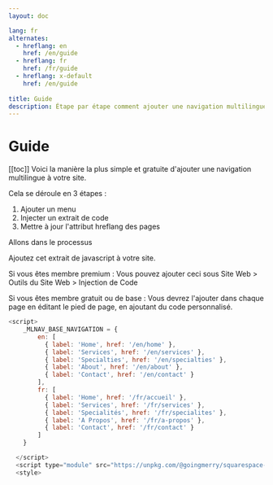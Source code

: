 ```yaml
---
layout: doc

lang: fr
alternates:
  - hreflang: en
    href: /en/guide
  - hreflang: fr
    href: /fr/guide
  - hreflang: x-default
    href: /en/guide
    
title: Guide
description: Étape par étape comment ajouter une navigation multilingue à un site web Squarespace
---
```


# Guide

[[toc]]
Voici la manière la plus simple et gratuite d'ajouter une navigation multilingue à votre site.

Cela se déroule en 3 étapes :

1. Ajouter un menu
2. Injecter un extrait de code
3. Mettre à jour l'attribut hreflang des pages


Allons dans le processus

Ajoutez cet extrait de javascript à votre site.

Si vous êtes membre premium :
Vous pouvez ajouter ceci sous Site Web > Outils du Site Web > Injection de Code

Si vous êtes membre gratuit ou de base :
Vous devrez l'ajouter dans chaque page en éditant le pied de page, en ajoutant du code personnalisé.




```js
<script>
    _MLNAV_BASE_NAVIGATION = {
        en: [
          { label: 'Home', href: '/en/home' },
          { label: 'Services', href: '/en/services' },
          { label: 'Specialties', href: '/en/specialties' },
          { label: 'About', href: '/en/about' },
          { label: 'Contact', href: '/en/contact' }
        ],
        fr: [
          { label: 'Home', href: '/fr/accueil' },
          { label: 'Services', href: '/fr/services' },
          { label: 'Specialités', href: '/fr/specialites' },
          { label: 'A Propos', href: '/fr/a-propos' },
          { label: 'Contact', href: '/fr/contact' }
        ]
    }

  </script>
  <script type="module" src="https://unpkg.com/@goingmerry/squarespace-multilingual-navigation@1.0.3/dist/main.js"></script>
  <style>
```

